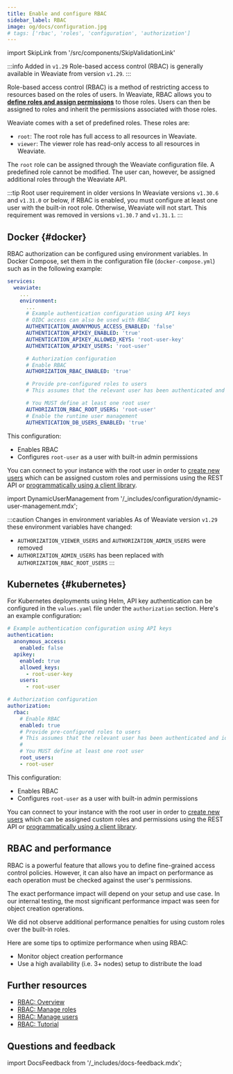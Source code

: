 ```yaml
---
title: Enable and configure RBAC
sidebar_label: RBAC
image: og/docs/configuration.jpg
# tags: ['rbac', 'roles', 'configuration', 'authorization']
---
```


import SkipLink from '/src/components/SkipValidationLink'

:::info Added in `v1.29`
Role-based access control (RBAC) is generally available in Weaviate from version `v1.29`.
:::

Role-based access control (RBAC) is a method of restricting access to resources based on the roles of users. In Weaviate, RBAC allows you to **[define roles and assign permissions](/docs/weaviate/configuration/rbac/manage-roles)** to those roles. Users can then be assigned to roles and inherit the permissions associated with those roles.

Weaviate comes with a set of predefined roles. These roles are:

- `root`: The root role has full access to all resources in Weaviate.
- `viewer`: The viewer role has read-only access to all resources in Weaviate.

The `root` role can be assigned through the Weaviate configuration file. A predefined role cannot be modified. The user can, however, be assigned additional roles through the Weaviate API.

:::tip Root user requirement in older versions
In Weaviate versions `v1.30.6` and `v1.31.0` or below, if RBAC is enabled, you must configure at least one user with the built-in root role. Otherwise, Weaviate will not start. This requirement was removed in versions `v1.30.7` and `v1.31.1`.
:::

## Docker <i class="fa-brands fa-docker"></i> {#docker}

RBAC authorization can be configured using environment variables. In Docker Compose, set them in the configuration file (`docker-compose.yml`) such as in the following example:

```yaml
services:
  weaviate:
    ...
    environment:
      ...
      # Example authentication configuration using API keys
      # OIDC access can also be used with RBAC
      AUTHENTICATION_ANONYMOUS_ACCESS_ENABLED: 'false'
      AUTHENTICATION_APIKEY_ENABLED: 'true'
      AUTHENTICATION_APIKEY_ALLOWED_KEYS: 'root-user-key'
      AUTHENTICATION_APIKEY_USERS: 'root-user'

      # Authorization configuration
      # Enable RBAC
      AUTHORIZATION_RBAC_ENABLED: 'true'

      # Provide pre-configured roles to users
      # This assumes that the relevant user has been authenticated and identified

      # You MUST define at least one root user
      AUTHORIZATION_RBAC_ROOT_USERS: 'root-user'
      # Enable the runtime user management
      AUTHENTICATION_DB_USERS_ENABLED: 'true'
```

This configuration:
- Enables RBAC
- Configures `root-user` as a user with built-in admin permissions

You can connect to your instance with the root user in order to [create new users](docs/weaviate/configuration/rbac/manage-users.mdx) which can be assigned custom roles and permissions using the <SkipLink href="/docs/weaviate/api/rest#tag/authz">REST API</SkipLink> or [programmatically using a client library](docs/weaviate/configuration/rbac/manage-roles.mdx).

import DynamicUserManagement from '/_includes/configuration/dynamic-user-management.mdx';

<DynamicUserManagement />

:::caution Changes in environment variables
As of Weaviate version `v1.29` these environment variables have changed:
- `AUTHORIZATION_VIEWER_USERS` and `AUTHORIZATION_ADMIN_USERS` were removed
- `AUTHORIZATION_ADMIN_USERS` has been replaced with `AUTHORIZATION_RBAC_ROOT_USERS`
:::

## Kubernetes <i class="fa fa-cubes"></i> {#kubernetes}

For Kubernetes deployments using Helm, API key authentication can be configured in the `values.yaml` file under the `authorization` section. Here's an example configuration:

```yaml
# Example authentication configuration using API keys
authentication:
  anonymous_access:
    enabled: false
  apikey:
    enabled: true
    allowed_keys:
      - root-user-key
    users:
      - root-user

# Authorization configuration
authorization:
  rbac:
    # Enable RBAC
    enabled: true
    # Provide pre-configured roles to users
    # This assumes that the relevant user has been authenticated and identified
    #
    # You MUST define at least one root user
    root_users:
    - root-user
```

This configuration:
- Enables RBAC
- Configures `root-user` as a user with built-in admin permissions

You can connect to your instance with the root user in order to [create new users](docs/weaviate/configuration/rbac/manage-users.mdx) which can be assigned custom roles and permissions using the <SkipLink href="/docs/weaviate/api/rest#tag/authz">REST API</SkipLink> or [programmatically using a client library](docs/weaviate/configuration/rbac/manage-roles.mdx).

## RBAC and performance

RBAC is a powerful feature that allows you to define fine-grained access control policies. However, it can also have an impact on performance as each operation must be checked against the user's permissions.

The exact performance impact will depend on your setup and use case. In our internal testing, the most significant performance impact was seen for object creation operations.

We did not observe additional performance penalties for using custom roles over the built-in roles.

Here are some tips to optimize performance when using RBAC:
- Monitor object creation performance
- Use a high availability (i.e. 3+ nodes) setup to distribute the load

## Further resources

- [RBAC: Overview](docs/weaviate/configuration/rbac/index.mdx)
- [RBAC: Manage roles](docs/weaviate/configuration/rbac/manage-roles.mdx)
- [RBAC: Manage users](docs/weaviate/configuration/rbac/manage-users.mdx)
- [RBAC: Tutorial](docs/deploy/tutorials/rbac.mdx)

## Questions and feedback

import DocsFeedback from '/_includes/docs-feedback.mdx';

<DocsFeedback/>
